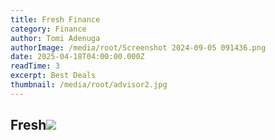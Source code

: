 ```yaml
---
title: Fresh Finance
category: Finance
author: Tomi Adenuga
authorImage: /media/root/Screenshot 2024-09-05 091436.png
date: 2025-04-18T04:00:00.000Z
readTime: 3
excerpt: Best Deals
thumbnail: /media/root/advisor2.jpg
---
```


## Fresh![](/media/root/advisor2.jpg)
